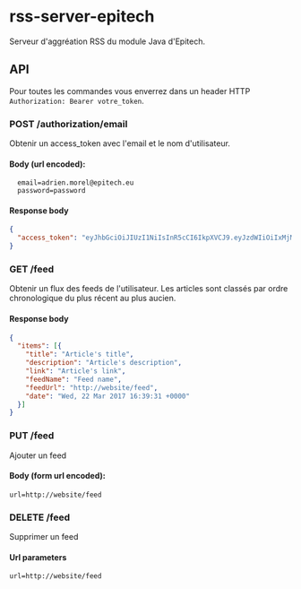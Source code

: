 # rss-server-epitech

Serveur d'aggréation RSS du module Java d'Epitech.

## API

Pour toutes les commandes vous enverrez dans un header HTTP `Authorization: Bearer votre_token`.

### POST /authorization/email
Obtenir un access_token avec l'email et le nom d'utilisateur.

#### Body (url encoded):

```
  email=adrien.morel@epitech.eu
  password=password
```

#### Response body

```json
{
  "access_token": "eyJhbGciOiJIUzI1NiIsInR5cCI6IkpXVCJ9.eyJzdWIiOiIxMjM0NTY3ODkwIiwibmFtZSI6IkpvaG4gRG9lIiwiYWRtaW4iOnRydWV9.TJVA95OrM7E2cBab30RMHrHDcEfxjoYZgeFONFh7HgQ"
}
```
### GET /feed
Obtenir un flux des feeds de l'utilisateur. Les articles sont classés par ordre chronologique du plus récent au plus aucien.

#### Response body

```json
{
  "items": [{
    "title": "Article's title",
    "description": "Article's description",
    "link": "Article's link",
    "feedName": "Feed name",
    "feedUrl": "http://website/feed",
    "date": "Wed, 22 Mar 2017 16:39:31 +0000"
  }]
}
```

### PUT /feed
Ajouter un feed

#### Body (form url encoded):

```
url=http://website/feed
```
### DELETE /feed
Supprimer un feed

#### Url parameters
```
url=http://website/feed
```
